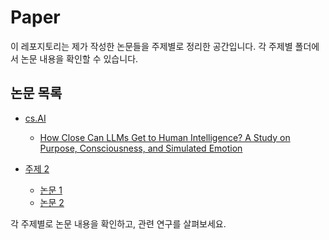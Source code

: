 # Paper

이 레포지토리는 제가 작성한 논문들을 주제별로 정리한 공간입니다. 각 주제별 폴더에서 논문 내용을 확인할 수 있습니다.

## 논문 목록

- [cs.AI]()
  - [How Close Can LLMs Get to Human Intelligence? A Study on Purpose, Consciousness, and Simulated Emotion](./cs.AI/How_Close_Can_LLMs_Get_to_Human_Intelligence.md)
  
- [주제 2](./주제2/README.md)
  - [논문 1](./주제2/논문1.md)
  - [논문 2](./주제2/논문2.md)



각 주제별로 논문 내용을 확인하고, 관련 연구를 살펴보세요.
